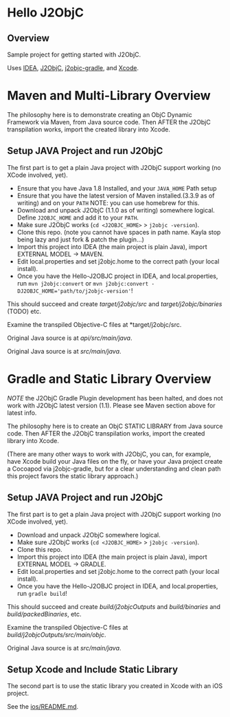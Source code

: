 Hello J2ObjC
============


Overview
--------
Sample project for getting started with J2ObjC.

Uses [IDEA](https://www.jetbrains.com/idea/), [J2ObjC](http://j2objc.org/),
[j2objc-gradle](https://github.com/j2objc-contrib/j2objc-gradle),
and [Xcode](https://developer.apple.com/xcode/).

Maven and Multi-Library Overview
========
The philosophy here is to demonstrate creating an ObjC Dynamic Framework via Maven, from Java source code.
Then AFTER the J2ObjC transpilation works, import the created library into Xcode.

Setup JAVA Project and run J2ObjC
----------------------------------

The first part is to get a plain Java project with J2ObjC support working (no XCode involved, yet).

* Ensure that you have Java 1.8 Installed, and your ```JAVA_HOME``` Path setup
* Ensure that you have the latest version of Maven installed.(3.3.9 as of writing) and on your ```PATH``` NOTE: you can use homebrew for this.
* Download and unpack J2ObjC (1.1.0 as of writing) somewhere logical. Define ```J2OBJC_HOME``` and add it to your ```PATH```.
* Make sure J2ObjC works (```cd <J2OBJC_HOME>``` >  ```j2objc -version```).
* Clone this repo. (note you cannot have spaces in path name. Kayla stop being lazy and just fork & patch the plugin...)
* Import this project into IDEA (the main project is plain Java), import EXTERNAL MODEL -> MAVEN.
* Edit local.properties and set j2objc.home to the correct path (your local install).
* Once you have the Hello-J2OBJC project in IDEA, and local.properties, run ```mvn j2objc:convert``` or ```mvn j2objc:convert -DJ2OBJC_HOME='path/to/j2objc-version'```!

This should succeed and create *target/j2objc/src* and *target/j2objc/binaries* (TODO) etc.

Examine the transpiled Objective-C files at *target/j2objc/src.

Original Java source is at *api/src/main/java*.

Original Java source is at *src/main/java*.


Gradle and Static Library Overview
=========
*NOTE* the J2ObjC Gradle Plugin development has been halted, and does not work with J2ObjC latest version (1.1). Please see Maven section above for latest info.

The philosophy here is to create an ObjC STATIC LIBRARY from Java source code.
Then AFTER the J2ObjC transpilation works, import the created library into Xcode.

(There are many other ways to work with J2ObjC, you can, for example, have Xcode build your
Java files on the fly, or have your Java project create a Cocoapod via j2objc-gradle,
but for a clear understanding and clean path this project favors the static library approach.)


Setup JAVA Project and run J2ObjC
----------------------------------

The first part is to get a plain Java project with J2ObjC support working (no XCode involved, yet).

* Download and unpack J2ObjC somewhere logical.
* Make sure J2ObjC works (```cd <J2OBJC_HOME>``` >  ```j2objc -version```).
* Clone this repo.
* Import this project into IDEA (the main project is plain Java), import EXTERNAL MODEL -> GRADLE.
* Edit local.properties and set j2objc.home to the correct path (your local install).
* Once you have the Hello-J2OBJC project in IDEA, and local.properties, run ```gradle build```!

This should succeed and create *build/j2objcOutputs* and *build/binaries* and *build/packedBinaries*, etc.

Examine the transpiled Objective-C files at *build/j2objcOutputs/src/main/objc*.

Original Java source is at *src/main/java*.


Setup Xcode and Include Static Library
---------------------------------------

The second part is to use the static library you created in Xcode with an iOS project.

See the [ios/README.md](./ios/README.md).



